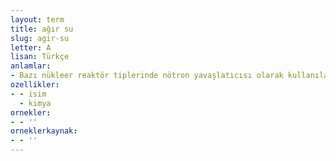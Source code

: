 ```yaml
---
layout: term
title: ağır su
slug: agir-su
letter: A
lisan: Türkçe
anlamlar:
- Bazı nükleer reaktör tiplerinde nötron yavaşlatıcısı olarak kullanılan, içinde hidrojen atomları yerine döteryum izotopları bulunması sonucu oluşan su
ozellikler:
- - isim
  - kimya
ornekler:
- - ''
orneklerkaynak:
- - ''
---
```

